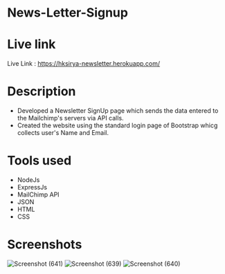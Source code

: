 # News-Letter-Signup

# Live link 
Live Link : https://hksirya-newsletter.herokuapp.com/

# Description 
- Developed a Newsletter SignUp page which sends the data entered to the Mailchimp's servers via API calls.
- Created the website using the standard login page of Bootstrap whicg collects user's Name and Email.

# Tools used 
- NodeJs
- ExpressJs 
- MailChimp API
- JSON
- HTML
- CSS

# Screenshots
![Screenshot (641)](https://user-images.githubusercontent.com/104431269/188326679-a32d5ad6-989d-4730-893c-d8f5d5d6b37d.png)
![Screenshot (639)](https://user-images.githubusercontent.com/104431269/188326682-4f1983dd-b873-49de-b15e-0c2def56434d.png)
![Screenshot (640)](https://user-images.githubusercontent.com/104431269/188326685-db827495-c90e-4245-aee9-4c3580c41a2d.png)
